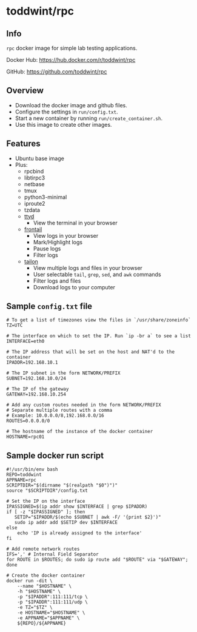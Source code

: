 # toddwint/rpc

## Info

`rpc` docker image for simple lab testing applications.

Docker Hub: <https://hub.docker.com/r/toddwint/rpc>

GitHub: <https://github.com/toddwint/rpc>


## Overview

- Download the docker image and github files.
- Configure the settings in `run/config.txt`.
- Start a new container by running `run/create_container.sh`.
- Use this image to create other images.


## Features

- Ubuntu base image
- Plus:
  - rpcbind
  - libtirpc3
  - netbase
  - tmux
  - python3-minimal
  - iproute2
  - tzdata
  - [ttyd](https://github.com/tsl0922/ttyd)
    - View the terminal in your browser
  - [frontail](https://github.com/mthenw/frontail)
    - View logs in your browser
    - Mark/Highlight logs
    - Pause logs
    - Filter logs
  - [tailon](https://github.com/gvalkov/tailon)
    - View multiple logs and files in your browser
    - User selectable `tail`, `grep`, `sed`, and `awk` commands
    - Filter logs and files
    - Download logs to your computer


## Sample `config.txt` file

```
# To get a list of timezones view the files in `/usr/share/zoneinfo`
TZ=UTC

# The interface on which to set the IP. Run `ip -br a` to see a list
INTERFACE=eth0

# The IP address that will be set on the host and NAT'd to the container
IPADDR=192.168.10.1

# The IP subnet in the form NETWORK/PREFIX
SUBNET=192.168.10.0/24

# The IP of the gateway
GATEWAY=192.168.10.254

# Add any custom routes needed in the form NETWORK/PREFIX
# Separate multiple routes with a comma
# Example: 10.0.0.0/8,192.168.0.0/16
ROUTES=0.0.0.0/0

# The hostname of the instance of the docker container
HOSTNAME=rpc01
```


## Sample docker run script

```
#!/usr/bin/env bash
REPO=toddwint
APPNAME=rpc
SCRIPTDIR="$(dirname "$(realpath "$0")")"
source "$SCRIPTDIR"/config.txt

# Set the IP on the interface
IPASSIGNED=$(ip addr show $INTERFACE | grep $IPADDR)
if [ -z "$IPASSIGNED" ]; then
   SETIP="$IPADDR/$(echo $SUBNET | awk -F/ '{print $2}')" 
   sudo ip addr add $SETIP dev $INTERFACE
else
    echo 'IP is already assigned to the interface'
fi

# Add remote network routes
IFS=',' # Internal Field Separator
for ROUTE in $ROUTES; do sudo ip route add "$ROUTE" via "$GATEWAY"; done

# Create the docker container
docker run -dit \
    --name "$HOSTNAME" \
    -h "$HOSTNAME" \
    -p "$IPADDR":111:111/tcp \
    -p "$IPADDR":111:111/udp \
    -e TZ="$TZ" \
    -e HOSTNAME="$HOSTNAME" \
    -e APPNAME="$APPNAME" \
    ${REPO}/${APPNAME}
```
